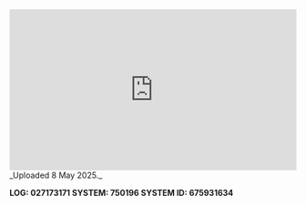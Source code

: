 
<iframe 
  src="https://drive.google.com/file/d/1_6Nm3hOz4BtVjbSiV5Gi8Q0FnBaAApLl/preview"  
  style="width:100%; aspect-ratio:16/9; border:0;"
  allowfullscreen>
</iframe>
_Uploaded 8 May 2025._

**LOG: 027173171
SYSTEM: 750196
SYSTEM ID: 675931634**
